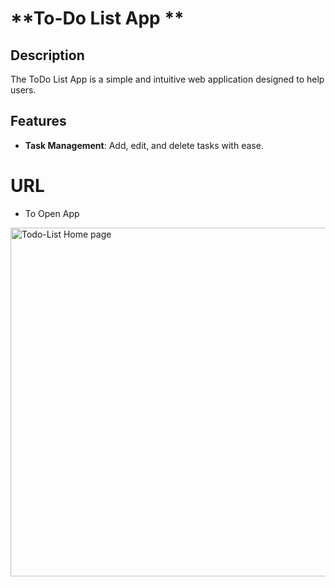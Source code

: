 # **To-Do List App **

## **Description**
The ToDo List App is a simple and intuitive web application designed to help users.
## **Features**
- **Task Management**: Add, edit, and delete tasks with ease.
# URL
- To Open App
  
<img width="558" alt="Todo-List Home page" src="https://github.com/user-attachments/assets/16d0e406-e9f6-4f36-948a-d573f8a75b41" />

